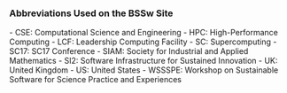 ### Abbreviations Used on the BSSw Site

<!---
Note on process:  Need to inform Parallactic when changes are made to the abbreviations, as this currently requires manual update for front-end.
---!>

- CSE: Computational Science and Engineering
- HPC: High-Performance Computing
- LCF: Leadership Computing Facility
- SC: Supercomputing
- SC17: SC17 Conference
- SIAM: Society for Industrial and Applied Mathematics
- SI2: Software Infrastructure for Sustained Innovation
- UK: United Kingdom
- US: United States
- WSSSPE: Workshop on Sustainable Software for Science Practice and Experiences

<!---
Publish: no
---!>
